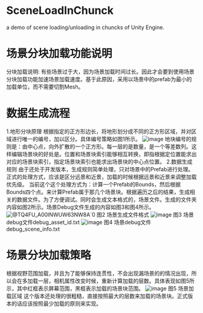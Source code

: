 # SceneLoadInChunck
a demo of scene loading/unloading in chuncks of Unity Engine.

# 场景分块加载功能说明
  分块加载说明: 有些场景过于大，因为场景加载时间过长。因此才会要到使用场景分块加载功能加速场景加载速度。基于此原因，采用以场景中的prefab为最小的加载单位，而不需要切割Mesh。
# 数据生成流程
  1.地形分块原理
  根据指定的正方形边长，将地形划分成不同的正方形区域，并对区域进行唯一的编号，加以区分。具体编号策略如图1所示。
![image](https://github.com/coderhe/SceneLoadInChunck/assets/3722873/cb4ac9f5-5c46-43fa-98d3-5591d0e86383)
  地块编号的规则是：由中心点，向外扩散的一个正方形。每一层的是数量，是一个等差数列。这样编辑场景块的好处是。位置和场景块索引能够相互转换，即指根据定位置能求出对应的场景块索引，指定场景块索引也能求出场景块的中心点位置。
  2.数据生成规则
  由于还处于开发版本，生成规则简单处理，只对场景中的Prefab进行处理。正式的处理方式，应该是区分远景和近景，加载的时候根据远景和近景来调整加载优先级。
  当前这个这个处理方式为：计算一个Prefab的Bounds，然后根据Bounds四个点。来计算Prefab属于那几个场景块。根据遍历之后的结果，生成相关的数据文件。为了方便调试。同时会生成文本格式的，场景文件。生成的文件夹内容如图2所示。场景Debug文件生成的内容如图3和图4所示。
![@TQ4FU_A00INWUW63NW8A`0](https://github.com/coderhe/SceneLoadInChunck/assets/3722873/c422c25d-e406-4731-afcf-65d5550a2871)
                                        图2 场景生成文件格式
![image](https://github.com/coderhe/SceneLoadInChunck/assets/3722873/97450e07-41b9-4f21-ae52-abf9cf495c60)
                                        图3 场景debug文件debug_asset_id.txt
![image](https://github.com/coderhe/SceneLoadInChunck/assets/3722873/2ff78310-3537-4b99-afb0-2b76783947aa)
                                        图4 场景debug文件debug_scene_info.txt
# 场景分块加载策略
  根据视野范围加载，并且为了能够保持连贯性，不会出现漏场景的的情况出现，所以会在多加载一层，相机属性改变时候，重新计算加载的层数。具体表现如图5所示，其中红框表示屏幕范围，黑框表示加载的场景块范围。
  ![image](https://github.com/coderhe/SceneLoadInChunck/assets/3722873/1bb58b84-ea3a-4ad9-86fb-3b0c2f85e5bc)
                                        图5 场景加载区域
    这个版本还处理的很粗糙，直接按照最大的层数来加载的场景块。正式版本的话应该按照最少加载的原则来实现。
